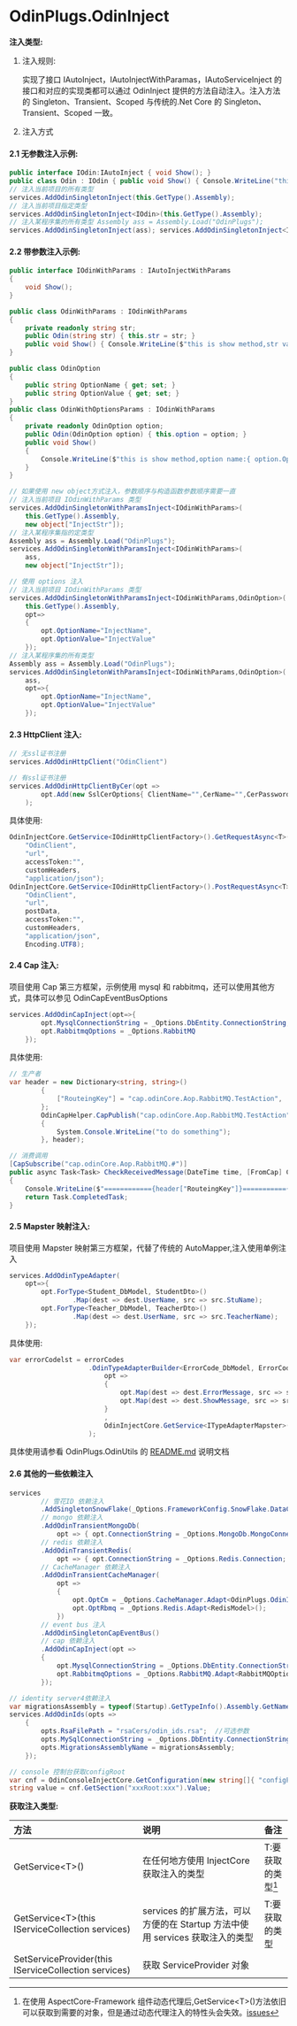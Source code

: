 # OdinPlugs.OdinInject

**注入类型:**

1.  注入规则:

    实现了接口 IAutoInject，IAutoInjectWithParamas，IAutoServiceInject 的接口和对应的实现类都可以通过 OdinInject 提供的方法自动注入。注入方法的 Singleton、Transient、Scoped 与传统的.Net Core 的 Singleton、Transient、Scoped 一致。

2.  注入方式

#### 2.1 无参数注入示例:

```csharp
public interface IOdin:IAutoInject { void Show(); }
public class Odin : IOdin { public void Show() { Console.WriteLine("this is show method"); } }
// 注入当前项目的所有类型
services.AddOdinSingletonInject(this.GetType().Assembly);
// 注入当前项目指定类型
services.AddOdinSingletonInject<IOdin>(this.GetType().Assembly);
// 注入某程序集的所有类型 Assembly ass = Assembly.Load("OdinPlugs");
services.AddOdinSingletonInject(ass); services.AddOdinSingletonInject<IOdin>(ass);
```

#### 2.2 带参数注入示例:

```csharp
public interface IOdinWithParams : IAutoInjectWithParams
{
    void Show();
}
```

```csharp
public class OdinWithParams : IOdinWithParams
{
    private readonly string str;
    public Odin(string str) { this.str = str; }
    public void Show() { Console.WriteLine($"this is show method,str value:{ this.str }"); }
}

public class OdinOption
{
    public string OptionName { get; set; }
    public string OptionValue { get; set; }
}
public class OdinWithOptionsParams : IOdinWithParams
{
    private readonly OdinOption option;
    public Odin(OdinOption option) { this.option = option; }
    public void Show()
    {
        Console.WriteLine($"this is show method,option name:{ option.OptionName } option value:{ option.OptionValue }");
    }
}
```

```csharp
// 如果使用 new object方式注入，参数顺序与构造函数参数顺序需要一直
// 注入当前项目 IOdinWithParams 类型
services.AddOdinSingletonWithParamsInject<IOdinWithParams>(
    this.GetType().Assembly,
    new object["InjectStr"]);
// 注入某程序集指的定类型
Assembly ass = Assembly.Load("OdinPlugs");
services.AddOdinSingletonWithParamsInject<IOdinWithParams>(
    ass,
    new object["InjectStr"]);

// 使用 options 注入
// 注入当前项目 IOdinWithParams 类型
services.AddOdinSingletonWithParamsInject<IOdinWithParams,OdinOption>(
    this.GetType().Assembly,
    opt=>
    {
        opt.OptionName="InjectName",
        opt.OptionValue="InjectValue"
    });
// 注入某程序集的所有类型
Assembly ass = Assembly.Load("OdinPlugs");
services.AddOdinSingletonWithParamsInject<IOdinWithParams,OdinOption>(
    ass,
    opt=>{
        opt.OptionName="InjectName",
        opt.OptionValue="InjectValue"
    });
```

#### 2.3 HttpClient 注入:

```csharp
// 无ssl证书注册
services.AddOdinHttpClient("OdinClient")
```

```csharp
// 有ssl证书注册
services.AddOdinHttpClientByCer(opt =>
        opt.Add(new SslCerOptions{ ClientName="",CerName="",CerPassword = "",CerPath="" })
    );
```

具体使用:

```csharp
OdinInjectCore.GetService<IOdinHttpClientFactory>().GetRequestAsync<T>(
    "OdinClient",
    "url",
    accessToken:"",
    customHeaders,
    "application/json");
OdinInjectCore.GetService<IOdinHttpClientFactory>().PostRequestAsync<T>(
    "OdinClient",
    "url",
    postData,
    accessToken:"",
    customHeaders,
    "application/json",
    Encoding.UTF8);
```

#### 2.4 Cap 注入:

项目使用 Cap 第三方框架，示例使用 mysql 和 rabbitmq，还可以使用其他方式，具体可以参见 OdinCapEventBusOptions

```csharp
services.AddOdinCapInject(opt=>{
        opt.MysqlConnectionString = _Options.DbEntity.ConnectionString;
        opt.RabbitmqOptions = _Options.RabbitMQ
    });
```

具体使用:

```csharp
// 生产者
var header = new Dictionary<string, string>()
        {
            ["RouteingKey"] = "cap.odinCore.Aop.RabbitMQ.TestAction",
        };
        OdinCapHelper.CapPublish("cap.odinCore.Aop.RabbitMQ.TestAction", DateTime.Now, () =>
        {
            System.Console.WriteLine("to do something");
        }, header);

// 消费调用
[CapSubscribe("cap.odinCore.Aop.RabbitMQ.#")]
public async Task<Task> CheckReceivedMessage(DateTime time, [FromCap] CapHeader header)
{
    Console.WriteLine($"============{header["RouteingKey"]}==========={time.ToString("yyyy-MM-dd hh:mm:ss")}================");
    return Task.CompletedTask;
}
```

#### 2.5 Mapster 映射注入:

项目使用 Mapster 映射第三方框架，代替了传统的 AutoMapper,注入使用单例注入

```csharp
services.AddOdinTypeAdapter(
    opt=>{
        opt.ForType<Student_DbModel, StudentDto>()
                .Map(dest => dest.UserName, src => src.StuName);
        opt.ForType<Teacher_DbModel, TeacherDto>()
                .Map(dest => dest.UserName, src => src.TeacherName);
    });
```

具体使用:

```csharp
var errorCodelst = errorCodes
                    .OdinTypeAdapterBuilder<ErrorCode_DbModel, ErrorCode_Model, List<ErrorCode_Model>>(
                        opt =>
                        {
                            opt.Map(dest => dest.ErrorMessage, src => src.CodeErrorMessage);
                            opt.Map(dest => dest.ShowMessage, src => src.CodeShowMessage);
                        }
                        ,
                        OdinInjectCore.GetService<ITypeAdapterMapster>().GetConfig()
                    );
```

具体使用请参看 OdinPlugs.OdinUtils 的 [README.md](https://github.com/odinsam/OdinPlugs.Utils/blob/master/README.md) 说明文档

#### 2.6 其他的一些依赖注入

```csharp
services
        // 雪花ID 依赖注入
        .AddSingletonSnowFlake(_Options.FrameworkConfig.SnowFlake.DataCenterId, _Options.FrameworkConfig.SnowFlake.WorkerId)
        // mongo 依赖注入
        .AddOdinTransientMongoDb(
            opt => { opt.ConnectionString = _Options.MongoDb.MongoConnection; opt.DbName = _Options.MongoDb.Database; })
        // redis 依赖注入
        .AddOdinTransientRedis(
            opt => { opt.ConnectionString = _Options.Redis.Connection; opt.InstanceName = _Options.Redis.InstanceName; })
        // CacheManager 依赖注入
        .AddOdinTransientCacheManager(
            opt =>
            {
                opt.OptCm = _Options.CacheManager.Adapt<OdinPlugs.OdinInject.Models.CacheManagerModels.CacheManagerModel>();
                opt.OptRbmq = _Options.Redis.Adapt<RedisModel>();
            })
        // event bus 注入
        .AddOdinSingletonCapEventBus()
        // cap 依赖注入
        .AddOdinCapInject(opt =>
        {
            opt.MysqlConnectionString = _Options.DbEntity.ConnectionString;
            opt.RabbitmqOptions = _Options.RabbitMQ.Adapt<RabbitMQOptions>();
        });

// identity server4依赖注入
var migrationsAssembly = typeof(Startup).GetTypeInfo().Assembly.GetName().Name;
services.AddOdinIds(opts =>
    {
        opts.RsaFilePath = "rsaCers/odin_ids.rsa";  //可选参数
        opts.MySqlConnectionString = _Options.DbEntity.ConnectionString;
        opts.MigrationsAssemblyName = migrationsAssembly;
    });

// console 控制台获取configRoot
var cnf = OdinConsoleInjectCore.GetConfiguration(new string[]{ "configPath" });
string value = cnf.GetSection("xxxRoot:xxx").Value;
```

**获取注入类型:**

| 方法                                                  | 说明                                                                         | 备注               |
| :---------------------------------------------------- | :--------------------------------------------------------------------------- | :----------------- |
| GetService&lt;T&gt;()                                 | 在任何地方使用 InjectCore 获取注入的类型                                     | T:要获取的类型[^1] |
| GetService&lt;T&gt;(this IServiceCollection services) | services 的扩展方法，可以方便的在 Startup 方法中使用 services 获取注入的类型 | T:要获取的类型     |
| SetServiceProvider(this IServiceCollection services)  | 获取 ServiceProvider 对象                                                    |

[^1]: 在使用 AspectCore-Framework 组件动态代理后,GetService&lt;T&gt;()方法依旧可以获取到需要的对象，但是通过动态代理注入的特性头会失效。[issues](https://github.com/dotnetcore/AspectCore-Framework/issues/266)
